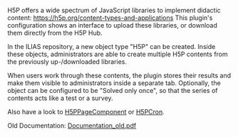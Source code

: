 H5P offers a wide spectrum of JavaScript libraries to implement didactic content: https://h5p.org/content-types-and-applications
This plugin's configuration shows an interface to upload these libraries, or download them directly from the H5P Hub.

In the ILIAS repository, a new object type "H5P" can be created. Inside these objects, administrators are able to create multiple H5P contents from the previously up-/downloaded libraries.

When users work through these contents, the plugin stores their results and make them visible to administrators inside a separate tab. Optionally, the object can be configured to be "Solved only once", so that the series of contents acts like a test or a survey.

Also have a look to [H5PPageComponent](https://github.com/studer-raimann/H5PPageComponent) or [H5PCron](https://github.com/studer-raimann/H5PCron).

Old Documentation: [Documentation_old.pdf](../doc/Documentation_old.pdf)

